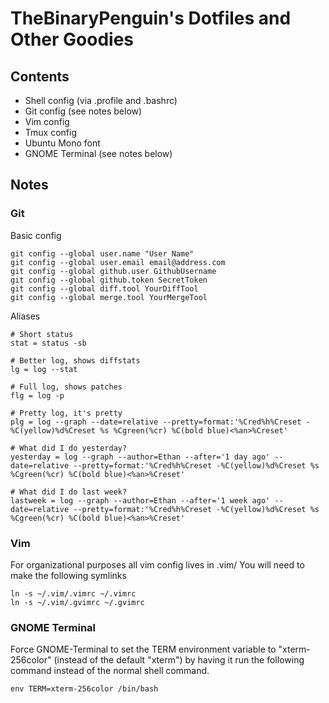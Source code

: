 # TheBinaryPenguin's Dotfiles and Other Goodies

## Contents

- Shell config (via .profile and .bashrc)
- Git config (see notes below)
- Vim config
- Tmux config
- Ubuntu Mono font
- GNOME Terminal (see notes below)

## Notes

### Git

Basic config

```
git config --global user.name "User Name"
git config --global user.email email@address.com
git config --global github.user GithubUsername
git config --global github.token SecretToken
git config --global diff.tool YourDiffTool
git config --global merge.tool YourMergeTool
```

Aliases

```
# Short status
stat = status -sb

# Better log, shows diffstats
lg = log --stat

# Full log, shows patches
flg = log -p

# Pretty log, it's pretty
plg = log --graph --date=relative --pretty=format:'%Cred%h%Creset -%C(yellow)%d%Creset %s %Cgreen(%cr) %C(bold blue)<%an>%Creset'

# What did I do yesterday?
yesterday = log --graph --author=Ethan --after='1 day ago' --date=relative --pretty=format:'%Cred%h%Creset -%C(yellow)%d%Creset %s %Cgreen(%cr) %C(bold blue)<%an>%Creset'

# What did I do last week?
lastweek = log --graph --author=Ethan --after='1 week ago' --date=relative --pretty=format:'%Cred%h%Creset -%C(yellow)%d%Creset %s %Cgreen(%cr) %C(bold blue)<%an>%Creset'
```

### Vim

For organizational purposes all vim config lives in .vim/ You will need to make the following symlinks

```
ln -s ~/.vim/.vimrc ~/.vimrc
ln -s ~/.vim/.gvimrc ~/.gvimrc
```

### GNOME Terminal

Force GNOME-Terminal to set the TERM environment variable to "xterm-256color"
(instead of the default "xterm") by having it run the following command instead of the normal shell command.

```
env TERM=xterm-256color /bin/bash
```
